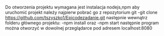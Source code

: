 Do otworzenia projektu wymagana jest instalacja nodejs,npm
aby uruchomić projekt należy najpierw pobrać go z repozytorium git
-git clone https://github.com/tszyszko1/Epicodezadanie.git
następnie wewnątrz folderu głównego projektu:
-npm install
oraz
-npm start
następnie program można otworzyć w dowolnej przeglądarce pod adresem
localhost:8080
